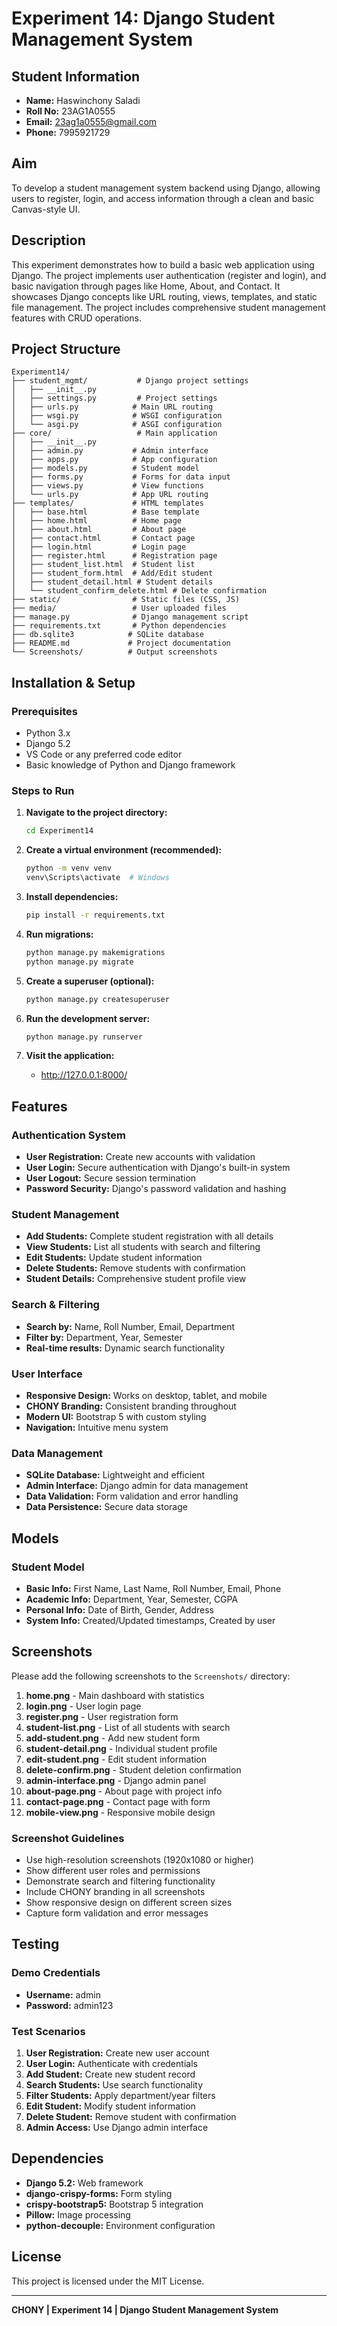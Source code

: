 # Experiment 14: Django Student Management System

## Student Information
- **Name:** Haswinchony Saladi
- **Roll No:** 23AG1A0555
- **Email:** 23ag1a0555@gmail.com
- **Phone:** 7995921729

## Aim
To develop a student management system backend using Django, allowing users to register, login, and access information through a clean and basic Canvas-style UI.

## Description
This experiment demonstrates how to build a basic web application using Django. The project implements user authentication (register and login), and basic navigation through pages like Home, About, and Contact. It showcases Django concepts like URL routing, views, templates, and static file management. The project includes comprehensive student management features with CRUD operations.

## Project Structure
```
Experiment14/
├── student_mgmt/           # Django project settings
│   ├── __init__.py
│   ├── settings.py         # Project settings
│   ├── urls.py            # Main URL routing
│   ├── wsgi.py            # WSGI configuration
│   └── asgi.py            # ASGI configuration
├── core/                   # Main application
│   ├── __init__.py
│   ├── admin.py           # Admin interface
│   ├── apps.py            # App configuration
│   ├── models.py          # Student model
│   ├── forms.py           # Forms for data input
│   ├── views.py           # View functions
│   └── urls.py            # App URL routing
├── templates/             # HTML templates
│   ├── base.html          # Base template
│   ├── home.html          # Home page
│   ├── about.html         # About page
│   ├── contact.html       # Contact page
│   ├── login.html         # Login page
│   ├── register.html      # Registration page
│   ├── student_list.html  # Student list
│   ├── student_form.html  # Add/Edit student
│   ├── student_detail.html # Student details
│   └── student_confirm_delete.html # Delete confirmation
├── static/                # Static files (CSS, JS)
├── media/                 # User uploaded files
├── manage.py              # Django management script
├── requirements.txt       # Python dependencies
├── db.sqlite3            # SQLite database
├── README.md             # Project documentation
└── Screenshots/          # Output screenshots
```

## Installation & Setup

### Prerequisites
- Python 3.x
- Django 5.2
- VS Code or any preferred code editor
- Basic knowledge of Python and Django framework

### Steps to Run
1. **Navigate to the project directory:**
   ```bash
   cd Experiment14
   ```

2. **Create a virtual environment (recommended):**
   ```bash
   python -m venv venv
   venv\Scripts\activate  # Windows
   ```

3. **Install dependencies:**
   ```bash
   pip install -r requirements.txt
   ```

4. **Run migrations:**
   ```bash
   python manage.py makemigrations
   python manage.py migrate
   ```

5. **Create a superuser (optional):**
   ```bash
   python manage.py createsuperuser
   ```

6. **Run the development server:**
   ```bash
   python manage.py runserver
   ```

7. **Visit the application:**
   - http://127.0.0.1:8000/

## Features

### Authentication System
- **User Registration:** Create new accounts with validation
- **User Login:** Secure authentication with Django's built-in system
- **User Logout:** Secure session termination
- **Password Security:** Django's password validation and hashing

### Student Management
- **Add Students:** Complete student registration with all details
- **View Students:** List all students with search and filtering
- **Edit Students:** Update student information
- **Delete Students:** Remove students with confirmation
- **Student Details:** Comprehensive student profile view

### Search & Filtering
- **Search by:** Name, Roll Number, Email, Department
- **Filter by:** Department, Year, Semester
- **Real-time results:** Dynamic search functionality

### User Interface
- **Responsive Design:** Works on desktop, tablet, and mobile
- **CHONY Branding:** Consistent branding throughout
- **Modern UI:** Bootstrap 5 with custom styling
- **Navigation:** Intuitive menu system

### Data Management
- **SQLite Database:** Lightweight and efficient
- **Admin Interface:** Django admin for data management
- **Data Validation:** Form validation and error handling
- **Data Persistence:** Secure data storage

## Models

### Student Model
- **Basic Info:** First Name, Last Name, Roll Number, Email, Phone
- **Academic Info:** Department, Year, Semester, CGPA
- **Personal Info:** Date of Birth, Gender, Address
- **System Info:** Created/Updated timestamps, Created by user

## Screenshots

Please add the following screenshots to the `Screenshots/` directory:

1. **home.png** - Main dashboard with statistics
2. **login.png** - User login page
3. **register.png** - User registration form
4. **student-list.png** - List of all students with search
5. **add-student.png** - Add new student form
6. **student-detail.png** - Individual student profile
7. **edit-student.png** - Edit student information
8. **delete-confirm.png** - Student deletion confirmation
9. **admin-interface.png** - Django admin panel
10. **about-page.png** - About page with project info
11. **contact-page.png** - Contact page with form
12. **mobile-view.png** - Responsive mobile design

### Screenshot Guidelines
- Use high-resolution screenshots (1920x1080 or higher)
- Show different user roles and permissions
- Demonstrate search and filtering functionality
- Include CHONY branding in all screenshots
- Show responsive design on different screen sizes
- Capture form validation and error messages

## Testing

### Demo Credentials
- **Username:** admin
- **Password:** admin123

### Test Scenarios
1. **User Registration:** Create new user account
2. **User Login:** Authenticate with credentials
3. **Add Student:** Create new student record
4. **Search Students:** Use search functionality
5. **Filter Students:** Apply department/year filters
6. **Edit Student:** Modify student information
7. **Delete Student:** Remove student with confirmation
8. **Admin Access:** Use Django admin interface

## Dependencies
- **Django 5.2:** Web framework
- **django-crispy-forms:** Form styling
- **crispy-bootstrap5:** Bootstrap 5 integration
- **Pillow:** Image processing
- **python-decouple:** Environment configuration

## License
This project is licensed under the MIT License.

---

**CHONY | Experiment 14 | Django Student Management System** 